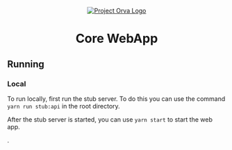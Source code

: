 <p align="center">
  <a href="" rel="noopener">
 <img src="https://avatars2.githubusercontent.com/u/53947571?s=200&v=4"  alt="Project Orva Logo"></a>
</p>

<h1 align="center">Core WebApp</h1>

## Running
### Local
To run locally, first run the stub server. To do this you can use the command `yarn run stub:api` in the root directory. 

After the stub server is started, you can use `yarn start` to start the web app.

.